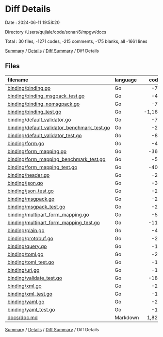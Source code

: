 # Diff Details

Date : 2024-06-11 19:58:20

Directory /Users/qujiale/code/sonar/6/mpgw/docs

Total : 30 files,  -1271 codes, -215 comments, -175 blanks, all -1661 lines

[Summary](results.md) / [Details](details.md) / [Diff Summary](diff.md) / Diff Details

## Files
| filename | language | code | comment | blank | total |
| :--- | :--- | ---: | ---: | ---: | ---: |
| [binding/binding.go](/binding/binding.go) | Go | -78 | -31 | -15 | -124 |
| [binding/binding_msgpack_test.go](/binding/binding_msgpack_test.go) | Go | -41 | -4 | -13 | -58 |
| [binding/binding_nomsgpack.go](/binding/binding_nomsgpack.go) | Go | -73 | -30 | -15 | -118 |
| [binding/binding_test.go](/binding/binding_test.go) | Go | -1,164 | -12 | -238 | -1,414 |
| [binding/default_validator.go](/binding/default_validator.go) | Go | -72 | -10 | -14 | -96 |
| [binding/default_validator_benchmark_test.go](/binding/default_validator_benchmark_test.go) | Go | -20 | -3 | -6 | -29 |
| [binding/default_validator_test.go](/binding/default_validator_test.go) | Go | -81 | -3 | -5 | -89 |
| [binding/form.go](/binding/form.go) | Go | -48 | -3 | -12 | -63 |
| [binding/form_mapping.go](/binding/form_mapping.go) | Go | -363 | -13 | -64 | -440 |
| [binding/form_mapping_benchmark_test.go](/binding/form_mapping_benchmark_test.go) | Go | -54 | -3 | -11 | -68 |
| [binding/form_mapping_test.go](/binding/form_mapping_test.go) | Go | -407 | -18 | -87 | -512 |
| [binding/header.go](/binding/header.go) | Go | -24 | -3 | -12 | -39 |
| [binding/json.go](/binding/json.go) | Go | -36 | -10 | -11 | -57 |
| [binding/json_test.go](/binding/json_test.go) | Go | -22 | -3 | -6 | -31 |
| [binding/msgpack.go](/binding/msgpack.go) | Go | -24 | -4 | -10 | -38 |
| [binding/msgpack_test.go](/binding/msgpack_test.go) | Go | -24 | -4 | -7 | -35 |
| [binding/multipart_form_mapping.go](/binding/multipart_form_mapping.go) | Go | -58 | -6 | -11 | -75 |
| [binding/multipart_form_mapping_test.go](/binding/multipart_form_mapping_test.go) | Go | -113 | -3 | -23 | -139 |
| [binding/plain.go](/binding/plain.go) | Go | -43 | 0 | -14 | -57 |
| [binding/protobuf.go](/binding/protobuf.go) | Go | -28 | -6 | -8 | -42 |
| [binding/query.go](/binding/query.go) | Go | -13 | -3 | -6 | -22 |
| [binding/toml.go](/binding/toml.go) | Go | -24 | -3 | -9 | -36 |
| [binding/toml_test.go](/binding/toml_test.go) | Go | -15 | -3 | -5 | -23 |
| [binding/uri.go](/binding/uri.go) | Go | -11 | -3 | -5 | -19 |
| [binding/validate_test.go](/binding/validate_test.go) | Go | -181 | -22 | -50 | -253 |
| [binding/xml.go](/binding/xml.go) | Go | -24 | -3 | -7 | -34 |
| [binding/xml_test.go](/binding/xml_test.go) | Go | -18 | -3 | -5 | -26 |
| [binding/yaml.go](/binding/yaml.go) | Go | -24 | -3 | -9 | -36 |
| [binding/yaml_test.go](/binding/yaml_test.go) | Go | -14 | -3 | -5 | -22 |
| [docs/doc.md](/docs/doc.md) | Markdown | 1,826 | 0 | 508 | 2,334 |

[Summary](results.md) / [Details](details.md) / [Diff Summary](diff.md) / Diff Details